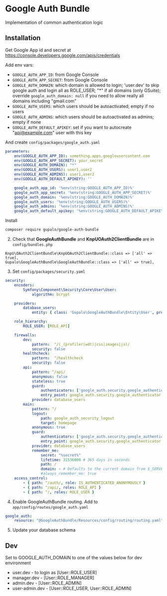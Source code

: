 Google Auth Bundle
==================

Implementation of common authentication logic

Installation
------------

Get Google App id and secret at https://console.developers.google.com/apis/credentials

Add env vars:

* `GOOGLE_AUTH_APP_ID`: from Google Console
* `GOOGLE_AUTH_APP_SECRET`: from Google Console
* `GOOGLE_AUTH_DOMAIN`: which domain is allowed to login; 'user.dev' to skip google auth and login all as ROLE_USER;
                        "*" if all domains (only GSuite);
                        override `google_auth_domain: null` if you need to allow really all domains including "gmail.com"
* `GOOGLE_AUTH_USERS`: which users should be autoactivated; empty if no users
* `GOOGLE_AUTH_ADMINS`: which users should be autoactivated as admins; empty if none
* `GOOGLE_AUTH_DEFAULT_APIKEY`: set if you want to autocreate "api@example.com" user with this key

And create `config/packages/google_auth.yaml`

```yaml
parameters:
    env(GOOGLE_AUTH_APP_ID): something.apps.googleusercontent.com
    env(GOOGLE_AUTH_APP_SECRET): your_secret
    env(GOOGLE_AUTH_DOMAIN): "*"
    env(GOOGLE_AUTH_USERS): user1,user2
    env(GOOGLE_AUTH_ADMINS): user1,user2
    env(GOOGLE_AUTH_DEFAULT_APIKEY): ''

    google_auth_app_id: '%env(string:GOOGLE_AUTH_APP_ID)%'
    google_auth_app_secret: '%env(string:GOOGLE_AUTH_APP_SECRET)%'
    google_auth_domain: '%env(string:GOOGLE_AUTH_DOMAIN)%'
    google_auth_users: '%env(string:GOOGLE_AUTH_USERS)%'
    google_auth_admins: '%env(string:GOOGLE_AUTH_ADMINS)%'
    google_auth_default_apikey: '%env(string:GOOGLE_AUTH_DEFAULT_APIKEY)%'
```


Install

```sh
composer require gupalo/google-auth-bundle
```

2) Check that **GoogleAuthBundle** and **KnpUOAuth2ClientBundle** are in `config/bundles.php`

```
KnpU\OAuth2ClientBundle\KnpUOAuth2ClientBundle::class => ['all' => true],
Gupalo\GoogleAuthBundle\GoogleAuthBundle::class => ['all' => true],
```

3) Set `config/packages/security.yaml`

```yaml
security:
    encoders:
        Symfony\Component\Security\Core\User\User:
            algorithm: bcrypt

    providers:
        database_users:
            entity: { class: 'Gupalo\GoogleAuthBundle\Entity\User', property: username }

    role_hierarchy:
        ROLE_USER: [ROLE_API]

    firewalls:
        dev:
            pattern:  ^/(_(profiler|wdt)|css|images|js)/
            security: false
        healthcheck:
            pattern:  ^/healthcheck
            security: false
        api:
            pattern: ^/api/
            anonymous: false
            stateless: true
            guard:
                authenticators: ['google_auth.security.google_authenticator']
                entry_point: google_auth.security.google_authenticator
            provider: database_users
        main:
            pattern: ^/
            logout:
                path: google_auth_security_logout
                target: homepage
            anonymous: true
            guard:
                authenticators: ['google_auth.security.google_authenticator']
                entry_point: google_auth.security.google_authenticator
            provider: database_users
            remember_me:
                secret: "%secret%"
                lifetime: 31536000 # 365 days in seconds
                path: /
                domain: ~ # Defaults to the current domain from $_SERVER
                #always_remember_me: true
    access_control:
        - { path: ^/auth/, role: IS_AUTHENTICATED_ANONYMOUSLY }
        - { path: ^/api/, roles: ROLE_API }
        - { path: ^/, roles: ROLE_USER }
```

4) Enable GoogleAuthBundle routing. Add to `app/config/routes/google_auth.yaml`

```yaml
google_auth:
    resource: "@GoogleAuthBundle/Resources/config/routing/routing.yaml"
```

5) Update your database schema


Dev
---

Set to GOOGLE_AUTH_DOMAIN to one of the values below for dev environment

* user.dev - to login as [User::ROLE_USER]
* manager.dev - [User::ROLE_MANAGER]
* admin.dev - [User::ROLE_ADMIN]
* user-admin.dev - [User::ROLE_USER, User::ROLE_ADMIN]
